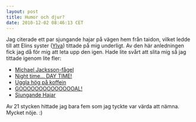 ```yaml
---
layout: post
title: Humor och djur?
date: 2010-12-02 08:46:13 CET
---
```


Jag citerade ett par sjungande hajar på vägen hem från taidon, vilket ledde till att Elins syster ([Ylva](http://www.youtube.com/user/therealyllsson)) tittade på mig underligt. Av den här anledningen fick jag då för mig att leta upp den igen. Hade lite svårt att slita mig så jag tittade igenom lite fler:

- [Michael Jacksson-fågel](http://www.youtube.com/watch?v=I5piEann_nU)
- [Night time… DAY TIME!](http://www.youtube.com/watch?v=EQ1HKCYJM5U)
- [Uggla hög på koffein](http://www.youtube.com/watch?v=q-TxebxUD54)
- [GOOOOOOOOOOOOOOAL!](http://www.youtube.com/watch?v=5rnpYGKqpdk)
- [Sjungande Hajar](http://www.youtube.com/watch?v=dl_SwdxTl2A)

Av 21 stycken hittade jag bara fem som jag tyckte var värda att nämna. Mycket nöje. :)